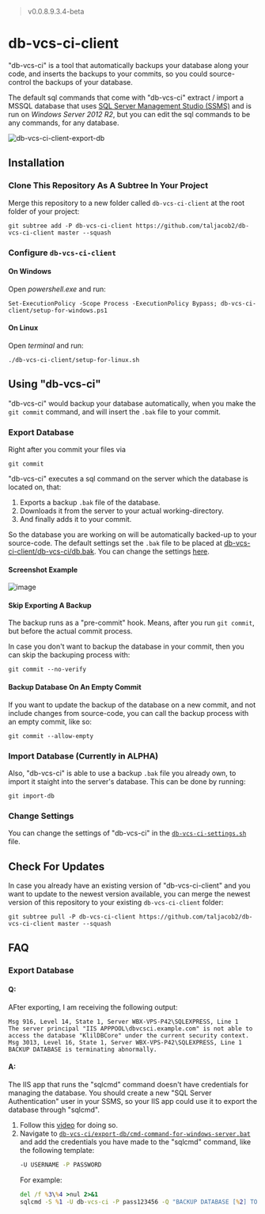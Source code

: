 > v0.0.8.9.3.4-beta

# db-vcs-ci-client

"db-vcs-ci" is a tool that automatically backups your database along your code, and inserts the backups to your commits,
so you could source-control the backups of your database.

The default sql commands that come with "db-vcs-ci" extract / import a MSSQL database that uses [SQL Server Management Studio (SSMS)](https://docs.microsoft.com/en-us/sql/ssms/download-sql-server-management-studio-ssms?view=sql-server-ver15) and is run on *Windows Server 2012 R2*,
but you can edit the sql commands to be any commands, for any database.

![db-vcs-ci-client-export-db](https://user-images.githubusercontent.com/70590583/162724024-abac3bd3-b005-4453-b58d-c0ba2ba73b81.gif)

## Installation

### Clone This Repository As A Subtree In Your Project

Merge this repository to a new folder called `db-vcs-ci-client` at the root folder of your project:
```
git subtree add -P db-vcs-ci-client https://github.com/taljacob2/db-vcs-ci-client master --squash
```

### Configure `db-vcs-ci-client`

#### On Windows

Open *powershell.exe* and run:
```
Set-ExecutionPolicy -Scope Process -ExecutionPolicy Bypass; db-vcs-ci-client/setup-for-windows.ps1
```

#### On Linux

Open *terminal* and run:
```
./db-vcs-ci-client/setup-for-linux.sh
```

## Using "db-vcs-ci"

"db-vcs-ci" would backup your database automatically, when you make the `git commit` command, and will insert the `.bak` file to your commit.

### Export Database

Right after you commit your files via
```
git commit
```

"db-vcs-ci" executes a sql command on the server which the database is located on, that:
1. Exports a backup `.bak` file of the database.
1. Downloads it from the server to your actual working-directory.
1. And finally adds it to your commit.

So the database you are working on will be automatically backed-up to your source-code.
The default settings set the `.bak` file to be placed at [db-vcs-ci-client/db-vcs-ci/db.bak](../db-vcs-ci-client/db-vcs-ci/db.bak).
You can change the settings [here](#change-settings).

#### Screenshot Example

![image](https://user-images.githubusercontent.com/70590583/162546023-2594372a-4317-4282-9b69-f159d03642d7.png)

#### Skip Exporting A Backup

The backup runs as a "pre-commit" hook.
Means, after you run `git commit`, but before the actual commit process.

In case you don't want to backup the database in your commit,
then you can skip the backuping process with:
```
git commit --no-verify
```

#### Backup Database On An Empty Commit

If you want to update the backup of the database on a new commit, and not include changes from source-code, you can call the backup process with an empty commit, like so:
```
git commit --allow-empty
```

### Import Database (Currently in ALPHA)

Also, "db-vcs-ci" is able to use a backup `.bak` file you already own, to import it staight into the server's database.
This can be done by running:
```
git import-db
```

### Change Settings

You can change the settings of "db-vcs-ci" in the [`db-vcs-ci-settings.sh`](../db-vcs-ci-client/db-vcs-ci/config/db-vcs-ci-settings.sh) file.

## Check For Updates

In case you already have an existing version of "db-vcs-ci-client" and you want to update to the newest version available,
you can merge the newest version of this repository to your existing `db-vcs-ci-client` folder:
```
git subtree pull -P db-vcs-ci-client https://github.com/taljacob2/db-vcs-ci-client master --squash
```

## FAQ

### Export Database

#### Q:
AFter exporting, I am receiving the following output:
```
Msg 916, Level 14, State 1, Server WBX-VPS-P42\SQLEXPRESS, Line 1
The server principal "IIS APPPOOL\dbvcsci.example.com" is not able to access the database "KlilDBCore" under the current security context.
Msg 3013, Level 16, State 1, Server WBX-VPS-P42\SQLEXPRESS, Line 1
BACKUP DATABASE is terminating abnormally.
```
#### A:
The IIS app that runs the "sqlcmd" command doesn't have credentials for managing the database.
You should create a new "SQL Server Authentication" user in your SSMS, so your IIS app could use it to export the database through "sqlcmd".
1. Follow this [video](https://www.youtube.com/watch?v=qfuK0V1tlrA) for doing so.
1. Navigate to [`db-vcs-ci/export-db/cmd-command-for-windows-server.bat`](./db-vcs-ci/export-db/cmd-command-for-windows-server.bat) and add the credentials you have made to the "sqlcmd" command, like the following template:
   ```bat
   -U USERNAME -P PASSWORD
   ```
   For example:
   ```bat
   del /f %3\%4 >nul 2>&1
   sqlcmd -S %1 -U db-vcs-ci -P pass123456 -Q "BACKUP DATABASE [%2] TO DISK = '%3\%4'"
   ```
